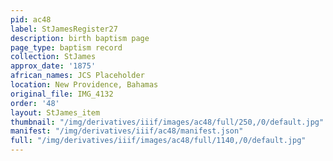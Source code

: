 ```yaml
---
pid: ac48
label: StJamesRegister27
description: birth baptism page
page_type: baptism record
collection: StJames
approx_date: '1875'
african_names: JCS Placeholder
location: New Providence, Bahamas
original_file: IMG_4132
order: '48'
layout: StJames_item
thumbnail: "/img/derivatives/iiif/images/ac48/full/250,/0/default.jpg"
manifest: "/img/derivatives/iiif/ac48/manifest.json"
full: "/img/derivatives/iiif/images/ac48/full/1140,/0/default.jpg"
---
```

